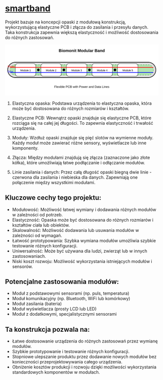 # [smartband](smartband.biomonit.com)


Projekt bazuje na koncepcji opaski z modułową konstrukcją, wykorzystującą elastyczne PCB i złącza do zasilania i przesyłu danych.
Taka konstrukcja zapewnia większą elastyczność i możliwość dostosowania do różnych zastosowań.

![smartband](smartband.svg)


1. Elastyczna opaska: Podstawa urządzenia to elastyczna opaska, która może być dostosowana do różnych rozmiarów i kształtów.

2. Elastyczne PCB: Wewnątrz opaski znajduje się elastyczne PCB, które rozciąga się na całej jej długości. To zapewnia elastyczność i trwałość urządzenia.

3. Moduły: Wzdłuż opaski znajduje się pięć slotów na wymienne moduły. Każdy moduł może zawierać różne sensory, wyświetlacze lub inne komponenty.

4. Złącza: Między modułami znajdują się złącza (zaznaczone jako złote kółka), które umożliwiają łatwe podłączanie i odłączanie modułów.

5. Linie zasilania i danych: Przez całą długość opaski biegną dwie linie - czerwona dla zasilania i niebieska dla danych. Zapewniają one połączenie między wszystkimi modułami.

## Kluczowe cechy tego projektu:

- Modułowość: Możliwość łatwej wymiany i dodawania różnych modułów w zależności od potrzeb.
- Elastyczność: Opaska może być dostosowana do różnych rozmiarów i kształtów ciała lub obiektów.
- Skalowalność: Możliwość dodawania lub usuwania modułów w zależności od wymagań.
- Łatwość prototypowania: Szybka wymiana modułów umożliwia szybkie testowanie różnych konfiguracji.
- Uniwersalność: Może być używana dla ludzi, zwierząt lub w innych zastosowaniach.
- Niski koszt rozwoju: Możliwość wykorzystania istniejących modułów i sensorów.

## Potencjalne zastosowania modułów:
- Moduł z podstawowymi sensorami (np. puls, temperatura)
- Moduł komunikacyjny (np. Bluetooth, WiFi lub komórkowy)
- Moduł zasilania (bateria)
- Moduł wyświetlacza (prosty LCD lub LED)
- Moduł z dodatkowymi, specjalistycznymi sensorami

## Ta konstrukcja pozwala na:
- Łatwe dostosowanie urządzenia do różnych zastosowań przez wymianę modułów.
- Szybkie prototypowanie i testowanie różnych konfiguracji.
- Stopniowe ulepszanie produktu przez dodawanie nowych modułów bez konieczności przeprojektowywania całego urządzenia.
- Obniżenie kosztów produkcji i rozwoju dzięki możliwości wykorzystania standardowych komponentów w modułach.

